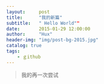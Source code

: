 ```yaml
---
layout:     post
title:      "我的新篇"
subtitle:   " Hello World""
date:       2015-01-29 12:00:00
author:     "Hux"
header-img: "img/post-bg-2015.jpg"
catalog: true
tags:
    - ｇithub
---
```

>我的再一次尝试

